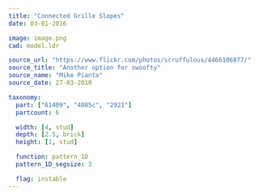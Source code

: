 ```yaml
---
title: "Connected Grille Slopes"
date: 03-01-2016

image: image.png
cad: model.ldr

source_url: "https://www.flickr.com/photos/scruffulous/4466106877/"
source_title: "Another option for swoofty"
source_name: "Mike Pianta"
source_date: 27-03-2010

taxonomy:
  part: ["61409", "4085c", "2921"]
  partcount: 6

  width: [4, stud]
  depth: [2.5, brick]
  height: [1, stud]

  function: pattern_1D
  pattern_1D_segsize: 3

  flag: instable
---
```

